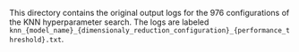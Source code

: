 This directory contains the original output logs for the 976 configurations of the KNN hyperparameter search.
The logs are labeled `knn_{model_name}_{dimensionaly_reduction_configuration}_{performance_threshold}.txt`.
